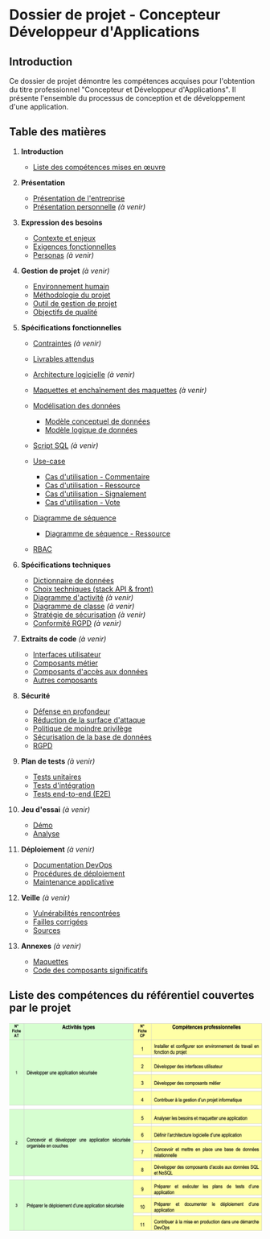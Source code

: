 # Dossier de projet - Concepteur Développeur d'Applications

## Introduction
Ce dossier de projet démontre les compétences acquises pour l'obtention du titre professionnel "Concepteur et Développeur d'Applications". Il présente l'ensemble du processus de conception et de développement d'une application.

## Table des matières

1. **Introduction**
   - [Liste des compétences mises en œuvre](/doc/1-introduction/referentiel-competences.png)

2. **Présentation**
   - [Présentation de l'entreprise](doc/2-presentation/entreprise.md)
   - [Présentation personnelle](doc/2-presentation/personnelle.md) *(à venir)*

3. **Expression des besoins**
   - [Contexte et enjeux](doc/3-expression-besoins/contexte-enjeux.md)
   - [Exigences fonctionnelles](doc/3-expression-besoins/exigences-fonctionnelles.md)
   - [Personas](doc/3-expression-besoins/personas.md) *(à venir)*

4. **Gestion de projet** *(à venir)*
   - [Environnement humain](doc/4-gestion-projet/environnement-humain.md) 
   - [Méthodologie du projet](doc/4-gestion-projet/methodologie.md)
   - [Outil de gestion de projet](doc/4-gestion-projet/outils.md)
   - [Objectifs de qualité](doc/4-gestion-projet/objectifs-qualite.md)

5. **Spécifications fonctionnelles**
   - [Contraintes](doc/5-specifications-fonctionnelles/contraintes.md) *(à venir)*
   - [Livrables attendus](doc/5-specifications-fonctionnelles/livrables.md)
   - [Architecture logicielle](doc/5-specifications-fonctionnelles/architecture.md) *(à venir)*
   - [Maquettes et enchaînement des maquettes](doc/5-specifications-fonctionnelles/maquettes/) *(à venir)*
   - [Modélisation des données](doc/5-specifications-fonctionnelles/modelisation/)
      - [Modèle conceptuel de données](/doc/5-specifications-fonctionnelles/modelisation/MCD.png)
      - [Modèle logique de données](/doc/5-specifications-fonctionnelles/modelisation/MLD.png)

   - [Script SQL](doc/5-specifications-fonctionnelles/modelisation/script.sql) *(à venir)*
   - [Use-case](doc/5-specifications-fonctionnelles/modelisation/uml/use-case/)
      - [Cas d'utilisation - Commentaire](/doc/5-specifications-fonctionnelles/modelisation/uml/use-case/Use-case-Commentaire-CRUD.png)
      - [Cas d'utilisation - Ressource](/doc/5-specifications-fonctionnelles/modelisation/uml/use-case/Use-case-ressource-CRUD-diagram.png)
      - [Cas d'utilisation - Signalement](/doc/5-specifications-fonctionnelles/modelisation/uml/use-case/Use-case-signalement.png)
      - [Cas d'utilisation - Vote](/doc/5-specifications-fonctionnelles/modelisation/uml/use-case/Use-case-vote-CRUD-diagram.png)
   - [Diagramme de séquence](/doc/5-specifications-fonctionnelles/modelisation/uml/sequence/)
      - [Diagramme de séquence - Ressource](/doc/5-specifications-fonctionnelles/modelisation/uml/sequence/resource-diagram-sequence.png)
   - [RBAC](/doc/5-specifications-fonctionnelles/rbac.md) 

6. **Spécifications techniques**
   - [Dictionnaire de données](doc/6-specifications-techniques/dictionnaire.md)
   - [Choix techniques (stack API & front)](doc/6-specifications-techniques/stack.md) 
   - [Diagramme d'activité](doc/6-specifications-techniques/diagrammes/activite.md) *(à venir)*
   - [Diagramme de classe](doc/6-specifications-techniques/diagrammes/classe.md) *(à venir)*
   - [Stratégie de sécurisation](doc/6-specifications-techniques/securisation.md) *(à venir)*
   - [Conformité RGPD](doc/6-specifications-techniques/rgpd.md) *(à venir)*

7. **Extraits de code** *(à venir)*
   - [Interfaces utilisateur](doc/7-extraits-code/ui/)
   - [Composants métier](doc/7-extraits-code/business/)
   - [Composants d'accès aux données](doc/7-extraits-code/data/)
   - [Autres composants](doc/7-extraits-code/autres/)

8. **Sécurité**
   - [Défense en profondeur](doc/8-securite/defense-profondeur.md)
   - [Réduction de la surface d'attaque](doc/8-securite/surface-attaque.md)
   - [Politique de moindre privilège](doc/8-securite/moindre-privilege.md)
   - [Sécurisation de la base de données](doc/8-securite/securisation-bdd.md)
   - [RGPD](doc/8-securite/rgpd.md)

9. **Plan de tests** *(à venir)*
   - [Tests unitaires](doc/9-plan-tests/tests-unitaires.md)
   - [Tests d'intégration](doc/9-plan-tests/tests-integration.md)
   - [Tests end-to-end (E2E)](doc/9-plan-tests/tests-e2e.md)

10. **Jeu d'essai** *(à venir)*
    - [Démo](doc/10-jeu-essai/demo.md)
    - [Analyse](doc/10-jeu-essai/analyse.md)

11. **Déploiement** *(à venir)*
    - [Documentation DevOps](doc/11-deploiement/devops.md)
    - [Procédures de déploiement](doc/11-deploiement/procedures.md)
    - [Maintenance applicative](doc/11-deploiement/maintenance.md)

12. **Veille** *(à venir)*
    - [Vulnérabilités rencontrées](doc/12-veille/vulnerabilites.md)
    - [Failles corrigées](doc/12-veille/failles.md)
    - [Sources](doc/12-veille/sources.md)

13. **Annexes** *(à venir)*
    - [Maquettes](doc/13-annexes/maquettes/)
    - [Code des composants significatifs](doc/13-annexes/code/)

## Liste des compétences du référentiel couvertes par le projet

![Liste des compétences mises en œuvre](/doc/1-introduction/referentiel-competences.png)
